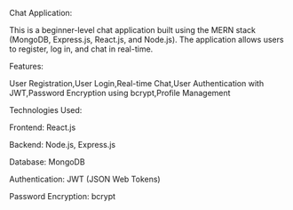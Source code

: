 Chat Application:

This is a beginner-level chat application built using the MERN stack (MongoDB, Express.js, React.js, and Node.js). 
The application allows users to register, log in, and chat in real-time.

Features:

User Registration,User Login,Real-time Chat,User Authentication with JWT,Password Encryption using bcrypt,Profile Management

Technologies Used:

Frontend:
React.js 

Backend: 
Node.js, Express.js

Database:
MongoDB

Authentication:
JWT (JSON Web Tokens)

Password Encryption: 
bcrypt
